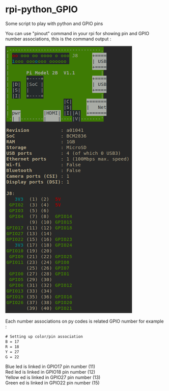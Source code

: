 # rpi-python_GPIO
Some script to play with python and GPIO pins

You can use "pinout" command in your rpi for showing pin and GPIO number associations, this is the command output :

![Screenshot](gpio.png)

Each number associations on py codes is related GPIO number for example :
```
# Setting up color/pin association
B = 17
R = 18
Y = 27
G = 22
```
Blue led is linked in GPIO17 pin number  (11)<br>
Red led is linked in GPIO18 pin number   (12)<br>
Yellow ed is linked in GPIO27 pin number (13)<br>
Green ed is linked in GPIO22 pin number  (15)<br>

